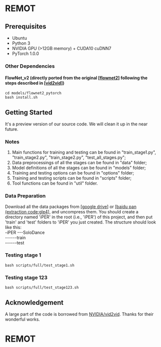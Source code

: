 # REMOT


## Prerequisites
- Ubuntu
- Python 3
- NVIDIA GPU (>12GB memory) + CUDA10 cuDNN7
- PyTorch 1.0.0
### Other Dependencies
#### FlowNet_v2 (directly ported from the original [[flownet2]](https://github.com/NVIDIA/flownet2-pytorch) following the steps described in [[vid2vid]](https://github.com/NVIDIA/vid2vid))
    cd models/flownet2_pytorch
    bash install.sh

## Getting Started
It's a preview version of our source code. We will clean it up in the near future.  
### Notes
1. Main functions for training and testing can be found in "train_stage1.py", "train_stage2.py", "train_stage2.py", "test_all_stages.py";
2. Data preprocessings of all the stages can be found in "data" folder;
3. Model definitions of all the stages can be found in "models" folder;
4. Training and testing options can be found in "options" folder;
5. Training and testing scripts can be found in "scripts" folder;
6. Tool functions can be found in "util" folder.

### Data Preparation
Download all the data packages from [[google drive]](https://drive.google.com/drive/folders/1f6NEO1onLtf-K65bpms4_alBlNh5YIVW?usp=sharing) or [[baidu pan (extraction code:gle4]](https://pan.baidu.com/s/14oitDhULAeirGaojV_VYew), and uncompress them.
You should create a directory named 'iPER' in the root (i.e., 'iPER') of this project, and then put 'train' and 'test' folders to 'iPER' you just created.
The structure should look like this:  
-iPER
---SoloDance  
------train  
------test  

    
### Testing stage 1 
    bash scripts/full/test_stage1.sh
### Testing stage 123
    bash scripts/full/test_stage123.sh
    
## Acknowledgement
A large part of the code is borrowed from [NVIDIA/vid2vid](https://github.com/NVIDIA/vid2vid). Thanks for their wonderful works.


# REMOT
